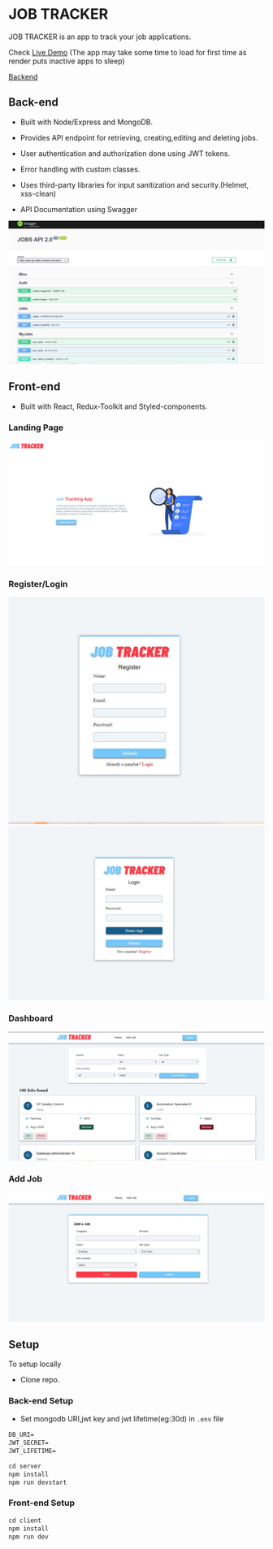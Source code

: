 # JOB TRACKER

JOB TRACKER is an app to track your job applications.

Check [Live Demo](https://jobtracker-pqwp.onrender.com/) (The app may take some time to load for first time as render puts inactive apps to sleep)

[Backend](https://jobtracker-api-5fv4.onrender.com/)

## Back-end

- Built with Node/Express and MongoDB.

- Provides API endpoint for retrieving, creating,editing and deleting jobs.

- User authentication and authorization done using JWT tokens.

- Error handling with custom classes.

- Uses third-party libraries for input sanitization and security.(Helmet, xss-clean)

- API Documentation using Swagger

![Swagger](/client/src/assets/screenshots/swagger.jpg?raw=true)

## Front-end

- Built with React, Redux-Toolkit and Styled-components.

### Landing Page

![Landing Page](/client/src/assets/screenshots/landing.jpg?raw=true)

### Register/Login

![Register](/client/src/assets/screenshots/register.jpg?raw=true)
![Login](/client/src/assets/screenshots/login.jpg?raw=true)

### Dashboard

![Dashboard](/client/src/assets/screenshots/home.jpg?raw=true)

### Add Job

![Add New](/client/src/assets/screenshots/addjob.jpg?raw=true)

## Setup

To setup locally

- Clone repo.

### Back-end Setup

- Set mongodb URI,jwt key and jwt lifetime(eg:30d) in `.env` file

```
DB_URI=
JWT_SECRET=
JWT_LIFETIME=
```

```
cd server
npm install
npm run devstart
```

### Front-end Setup

```
cd client
npm install
npm run dev
```
